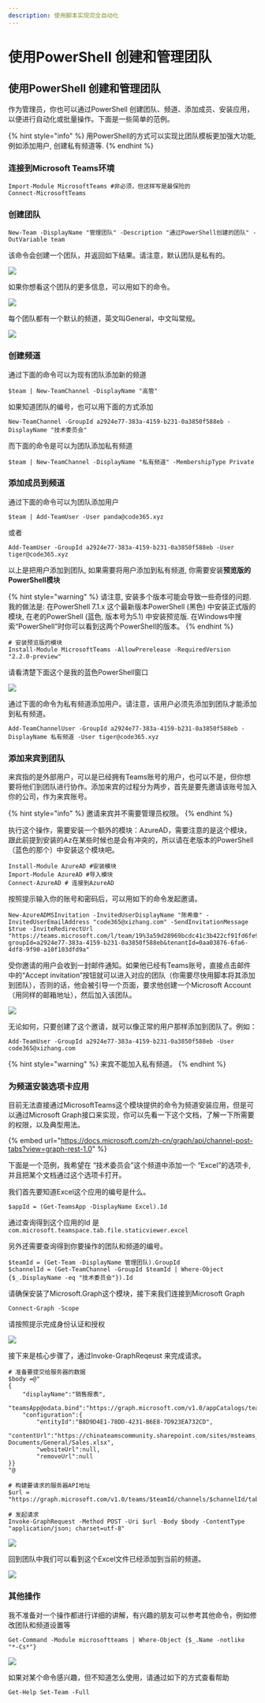 ```yaml
---
description: 使用脚本实现完全自动化
---
```


# 使用PowerShell 创建和管理团队

## 使用PowerShell 创建和管理团队

作为管理员，你也可以通过PowerShell 创建团队、频道、添加成员、安装应用，以便进行自动化或批量操作。下面是一些简单的范例。

{% hint style="info" %}
用PowerShell的方式可以实现比团队模板更加强大功能, 例如添加用户, 创建私有频道等.
{% endhint %}

### 连接到Microsoft Teams环境

```text
Import-Module MicrosoftTeams #非必须，但这样写是最保险的
Connect-MicrosoftTeams
```

### 创建团队

```text
New-Team -DisplayName "管理团队" -Description "通过PowerShell创建的团队" -OutVariable team
```

该命令会创建一个团队，并返回如下结果。请注意，默认团队是私有的。

![](../.gitbook/assets/tu-pian-%20%28293%29.png)

如果你想看这个团队的更多信息，可以用如下的命令。

![](../.gitbook/assets/tu-pian-%20%28287%29.png)

每个团队都有一个默认的频道，英文叫General，中文叫常规。

![](../.gitbook/assets/tu-pian-%20%28294%29.png)

### 创建频道

通过下面的命令可以为现有团队添加新的频道

```text
$team | New-TeamChannel -DisplayName "高管"
```

如果知道团队的编号，也可以用下面的方式添加

```text
New-TeamChannel -GroupId a2924e77-383a-4159-b231-0a3850f588eb -DisplayName "技术委员会"
```

而下面的命令是可以为团队添加私有频道

```text
$team | New-TeamChannel -DisplayName "私有频道" -MembershipType Private
```

### 添加成员到频道

通过下面的命令可以为团队添加用户

```text
$team | Add-TeamUser -User panda@code365.xyz
```

或者

```text
Add-TeamUser -GroupId a2924e77-383a-4159-b231-0a3850f588eb -User tiger@code365.xyz
```

以上是把用户添加到团队, 如果需要将用户添加到私有频道, 你需要安装**预览版的PowerShell模块**

{% hint style="warning" %}
请注意, 安装多个版本可能会导致一些奇怪的问题. 我的做法是: 在PowerShell 7.1.x 这个最新版本PowerShell \(黑色\) 中安装正式版的模块, 在老的PowerShell \(蓝色, 版本号为5.1\) 中安装预览版. 在Windows中搜索“PowerShell”时你可以看到这两个PowerShell的版本。
{% endhint %}

```text
# 安装预览版的模块
Install-Module MicrosoftTeams -AllowPrerelease -RequiredVersion "2.2.0-preview"
```

请看清楚下面这个是我的蓝色PowerShell窗口

![](../.gitbook/assets/tu-pian-%20%28288%29.png)

通过下面的命令为私有频道添加用户。请注意，该用户必须先添加到团队才能添加到私有频道。

```text
Add-TeamChannelUser -GroupId a2924e77-383a-4159-b231-0a3850f588eb -DisplayName 私有频道 -User tiger@code365.xyz
```

### 添加来宾到团队

来宾指的是外部用户，可以是已经拥有Teams账号的用户，也可以不是，但你想要将他们到团队进行协作。添加来宾的过程分为两步，首先是要先邀请该账号加入你的公司，作为来宾账号。

{% hint style="info" %}
邀请来宾并不需要管理员权限。
{% endhint %}

执行这个操作，需要安装一个额外的模块：AzureAD，需要注意的是这个模块，跟此前提到安装的Az在某些时候也是会有冲突的，所以请在老版本的PowerShell （蓝色的那个）中安装这个模块吧。

```text
Install-Module AzureAD #安装模块
Import-Module AzureAD #导入模块
Connect-AzureAD # 连接到AzureAD
```

按照提示输入你的账号和密码后，可以用如下的命令发起邀请。

```text
New-AzureADMSInvitation -InvitedUserDisplayName "陈希章" -InvitedUserEmailAddress "code365@xizhang.com" -SendInvitationMessage $true -InviteRedirectUrl "https://teams.microsoft.com/l/team/19%3a59d28969bcdc41c3b422cf91fd6fe94f%40thread.tacv2/conversations?groupId=a2924e77-383a-4159-b231-0a3850f588eb&tenantId=0aa03876-6fa6-4df8-9f90-a10f103dfd9a"
```

受你邀请的用户会收到一封邮件通知。如果他已经有Teams账号，直接点击邮件中的“Accept invitation”按钮就可以进入对应的团队（你需要尽快用脚本将其添加到团队），否则的话，他会被引导一个页面，要求他创建一个Microsoft Account（用同样的邮箱地址），然后加入该团队。

![](../.gitbook/assets/tu-pian-%20%28296%29.png)

无论如何，只要创建了这个邀请，就可以像正常的用户那样添加到团队了。例如：

```text
Add-TeamUser -GroupId a2924e77-383a-4159-b231-0a3850f588eb -User code365@xizhang.com
```

{% hint style="warning" %}
来宾不能加入私有频道。
{% endhint %}

### 为频道安装选项卡应用

目前无法直接通过MicrosoftTeams这个模块提供的命令为频道安装应用，但是可以通过Microsoft Graph接口来实现，你可以先看一下这个文档，了解一下所需要的权限，以及典型用法。

{% embed url="https://docs.microsoft.com/zh-cn/graph/api/channel-post-tabs?view=graph-rest-1.0" %}

下面是一个范例，我希望在 “技术委员会”这个频道中添加一个 “Excel”的选项卡, 并且把某个文档通过这个选项卡打开。

我们首先要知道Excel这个应用的编号是什么。

```text
$appId = (Get-TeamsApp -DisplayName Excel).Id
```

通过查询得到这个应用的Id 是`com.microsoft.teamspace.tab.file.staticviewer.excel`

另外还需要查询得到你要操作的团队和频道的编号。

```text
$teamId = (Get-Team -DisplayName 管理团队).GroupId
$channelId = (Get-TeamChannel -GroupId $teamId | Where-Object {$_.DisplayName -eq "技术委员会"}).Id
```

请确保安装了Microsoft.Graph这个模块，接下来我们连接到Microsoft Graph

```text
Connect-Graph -Scope 
```

请按照提示完成身份认证和授权

![](../.gitbook/assets/tu-pian-%20%28295%29.png)

接下来是核心步骤了，通过Invoke-GraphReqeust 来完成请求。

```text
# 准备要提交给服务器的数据
$body =@"                                                                               
{
	"displayName":"销售报表",
	"teamsApp@odata.bind":"https://graph.microsoft.com/v1.0/appCatalogs/teamsApps/$appId",
	"configuration":{
		"entityId":"B8D9D4E1-78DD-4231-B6E8-7D923EA732CD",			
		"contentUrl":"https://chinateamscommunity.sharepoint.com/sites/msteams_b5a289/Shared Documents/General/Sales.xlsx",
		"websiteUrl":null,
		"removeUrl":null
}}
"@

# 构建要请求的服务器API地址
$url = "https://graph.microsoft.com/v1.0/teams/$teamId/channels/$channelId/tabs"

# 发起请求
Invoke-GraphRequest -Method POST -Uri $url -Body $body -ContentType "application/json; charset=utf-8"
```

![](../.gitbook/assets/tu-pian-%20%28290%29.png)

回到团队中我们可以看到这个Excel文件已经添加到当前的频道。

![](../.gitbook/assets/tu-pian-%20%28292%29.png)

### 其他操作

我不准备对一个操作都进行详细的讲解，有兴趣的朋友可以参考其他命令，例如修改团队和频道设置等

```text
Get-Command -Module microsoftteams | Where-Object {$_.Name -notlike "*-Cs*"}
```

![](../.gitbook/assets/tu-pian-%20%28291%29.png)

如果对某个命令感兴趣，但不知道怎么使用，请通过如下的方式查看帮助

```text
Get-Help Set-Team -Full
```



